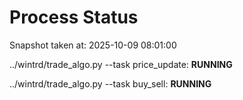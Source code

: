 # Process Status

Snapshot taken at: 2025-10-09 08:01:00

../wintrd/trade_algo.py --task price_update: **RUNNING**

../wintrd/trade_algo.py --task buy_sell: **RUNNING**

